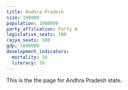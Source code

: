 ```yaml
---
title: Andhra Pradesh
size: 100000
population: 1000000
party_affiliation: Party A
legislative_seats: 100
rajya_seats: 100
gdp: 1000000
development_indicators:
  mortality: 10
  literacy: 10
---
```


This is the the page for Andhra Pradesh state.
